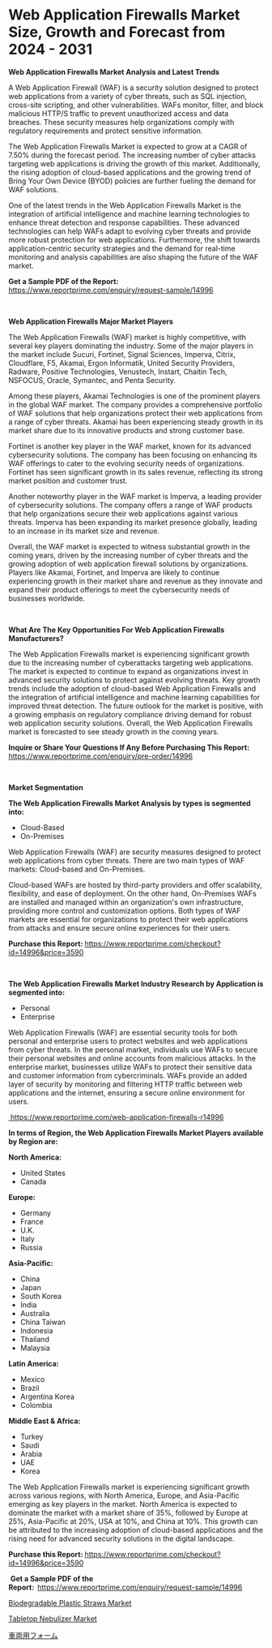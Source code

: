 <p><h1>Web Application Firewalls Market Size, Growth and Forecast from 2024 - 2031</h1></p><p><strong>Web Application Firewalls Market Analysis and Latest Trends</strong></p>
<p><p>A Web Application Firewall (WAF) is a security solution designed to protect web applications from a variety of cyber threats, such as SQL injection, cross-site scripting, and other vulnerabilities. WAFs monitor, filter, and block malicious HTTP/S traffic to prevent unauthorized access and data breaches. These security measures help organizations comply with regulatory requirements and protect sensitive information.</p><p>The Web Application Firewalls Market is expected to grow at a CAGR of 7.50% during the forecast period. The increasing number of cyber attacks targeting web applications is driving the growth of this market. Additionally, the rising adoption of cloud-based applications and the growing trend of Bring Your Own Device (BYOD) policies are further fueling the demand for WAF solutions.</p><p>One of the latest trends in the Web Application Firewalls Market is the integration of artificial intelligence and machine learning technologies to enhance threat detection and response capabilities. These advanced technologies can help WAFs adapt to evolving cyber threats and provide more robust protection for web applications. Furthermore, the shift towards application-centric security strategies and the demand for real-time monitoring and analysis capabilities are also shaping the future of the WAF market.</p></p>
<p><strong>Get a Sample PDF of the Report:&nbsp;</strong> <a href="https://www.reportprime.com/enquiry/request-sample/14996">https://www.reportprime.com/enquiry/request-sample/14996</a></p>
<p>&nbsp;</p>
<p><strong>Web Application Firewalls Major Market Players</strong></p>
<p><p>The Web Application Firewalls (WAF) market is highly competitive, with several key players dominating the industry. Some of the major players in the market include Sucuri, Fortinet, Signal Sciences, Imperva, Citrix, Cloudflare, F5, Akamai, Ergon Informatik, United Security Providers, Radware, Positive Technologies, Venustech, Instart, Chaitin Tech, NSFOCUS, Oracle, Symantec, and Penta Security.</p><p>Among these players, Akamai Technologies is one of the prominent players in the global WAF market. The company provides a comprehensive portfolio of WAF solutions that help organizations protect their web applications from a range of cyber threats. Akamai has been experiencing steady growth in its market share due to its innovative products and strong customer base.</p><p>Fortinet is another key player in the WAF market, known for its advanced cybersecurity solutions. The company has been focusing on enhancing its WAF offerings to cater to the evolving security needs of organizations. Fortinet has seen significant growth in its sales revenue, reflecting its strong market position and customer trust.</p><p>Another noteworthy player in the WAF market is Imperva, a leading provider of cybersecurity solutions. The company offers a range of WAF products that help organizations secure their web applications against various threats. Imperva has been expanding its market presence globally, leading to an increase in its market size and revenue.</p><p>Overall, the WAF market is expected to witness substantial growth in the coming years, driven by the increasing number of cyber threats and the growing adoption of web application firewall solutions by organizations. Players like Akamai, Fortinet, and Imperva are likely to continue experiencing growth in their market share and revenue as they innovate and expand their product offerings to meet the cybersecurity needs of businesses worldwide.</p></p>
<p>&nbsp;</p>
<p><strong>What Are The Key Opportunities For Web Application Firewalls Manufacturers?</strong></p>
<p><p>The Web Application Firewalls market is experiencing significant growth due to the increasing number of cyberattacks targeting web applications. The market is expected to continue to expand as organizations invest in advanced security solutions to protect against evolving threats. Key growth trends include the adoption of cloud-based Web Application Firewalls and the integration of artificial intelligence and machine learning capabilities for improved threat detection. The future outlook for the market is positive, with a growing emphasis on regulatory compliance driving demand for robust web application security solutions. Overall, the Web Application Firewalls market is forecasted to see steady growth in the coming years.</p></p>
<p><strong>Inquire or Share Your Questions If Any Before Purchasing This Report:</strong> <a href="https://www.reportprime.com/enquiry/pre-order/14996">https://www.reportprime.com/enquiry/pre-order/14996</a></p>
<p>&nbsp;</p>
<p><strong>Market Segmentation</strong></p>
<p><strong>The Web Application Firewalls Market Analysis by types is segmented into:</strong></p>
<p><ul><li>Cloud-Based</li><li>On-Premises</li></ul></p>
<p><p>Web Application Firewalls (WAF) are security measures designed to protect web applications from cyber threats. There are two main types of WAF markets: Cloud-based and On-Premises. </p><p>Cloud-based WAFs are hosted by third-party providers and offer scalability, flexibility, and ease of deployment. On the other hand, On-Premises WAFs are installed and managed within an organization's own infrastructure, providing more control and customization options. Both types of WAF markets are essential for organizations to protect their web applications from attacks and ensure secure online experiences for their users.</p></p>
<p><strong>Purchase this Report:&nbsp;</strong><a href="https://www.reportprime.com/checkout?id=14996&price=3590">https://www.reportprime.com/checkout?id=14996&price=3590</a></p>
<p>&nbsp;</p>
<p><strong>The Web Application Firewalls Market Industry Research by Application is segmented into:</strong></p>
<p><ul><li>Personal</li><li>Enterprise</li></ul></p>
<p><p>Web Application Firewalls (WAF) are essential security tools for both personal and enterprise users to protect websites and web applications from cyber threats. In the personal market, individuals use WAFs to secure their personal websites and online accounts from malicious attacks. In the enterprise market, businesses utilize WAFs to protect their sensitive data and customer information from cybercriminals. WAFs provide an added layer of security by monitoring and filtering HTTP traffic between web applications and the internet, ensuring a secure online environment for users.</p></p>
<p><a href="https://www.reportprime.com/web-application-firewalls-r14996">&nbsp;https://www.reportprime.com/web-application-firewalls-r14996</a></p>
<p><strong>In terms of Region, the Web Application Firewalls Market Players available by Region are:</strong></p>
<p>
    <p> <strong> North America: </strong>
        <ul>
            <li>United States</li>
            <li>Canada</li>
        </ul>
        </p> 
    <p> <strong> Europe: </strong>
        <ul>
            <li>Germany</li>
            <li>France</li>
            <li>U.K.</li>
            <li>Italy</li>
            <li>Russia</li>
        </ul>
        </p> 
    <p> <strong> Asia-Pacific: </strong>
        <ul>
            <li>China</li>
            <li>Japan</li>
            <li>South Korea</li>
            <li>India</li>
            <li>Australia</li>
            <li>China Taiwan</li>
            <li>Indonesia</li>
            <li>Thailand</li>
            <li>Malaysia</li>
        </ul>
        </p> 
    <p> <strong> Latin America: </strong>
        <ul>
            <li>Mexico</li>
            <li>Brazil</li>
            <li>Argentina Korea</li>
            <li>Colombia</li>
        </ul>
        </p> 
    <p> <strong> Middle East & Africa: </strong>
        <ul>
            <li>Turkey</li>
            <li>Saudi</li>
            <li>Arabia</li>
            <li>UAE</li>
            <li>Korea</li>
        </ul>
    </p>
    </p>
<p><p>The Web Application Firewalls market is experiencing significant growth across various regions, with North America, Europe, and Asia-Pacific emerging as key players in the market. North America is expected to dominate the market with a market share of 35%, followed by Europe at 25%, Asia-Pacific at 20%, USA at 10%, and China at 10%. This growth can be attributed to the increasing adoption of cloud-based applications and the rising need for advanced security solutions in the digital landscape.</p></p>
<p><strong>Purchase this Report: </strong><a href="https://www.reportprime.com/checkout?id=14996&price=3590">https://www.reportprime.com/checkout?id=14996&price=3590</a></p>
<p>&nbsp;<strong>Get a Sample PDF of the Report:&nbsp;&nbsp;</strong><a href="https://www.reportprime.com/enquiry/request-sample/14996">https://www.reportprime.com/enquiry/request-sample/14996</a></p>
<p><strong></strong></p>
<p><p><a href="https://www.linkedin.com/pulse/biodegradable-plastic-straws-market-report-reveals-latest-trends-newyf">Biodegradable Plastic Straws Market</a></p><p><a href="https://www.linkedin.com/pulse/tabletop-nebulizer-market-size-reveals-best-marketing-channels-gmste">Tabletop Nebulizer Market</a></p><p><a href="https://github.com/TysonKub/Market-Research-Report-List-1/blob/main/314801181300.md">車両用フォーム</a></p></p>